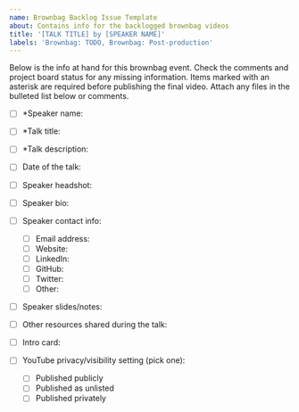 ```yaml
---
name: Brownbag Backlog Issue Template
about: Contains info for the backlogged brownbag videos
title: '[TALK TITLE] by [SPEAKER NAME]'
labels: 'Brownbag: TODO, Brownbag: Post-production'
---
```


Below is the info at hand for this brownbag event. Check the comments and project board status for any missing information. Items marked with an asterisk are required before publishing the final video. Attach any files in the bulleted list below or comments.

- [ ] \*Speaker name:
- [ ] \*Talk title:
- [ ] \*Talk description:
- [ ] Date of the talk:

- [ ] Speaker headshot:
- [ ] Speaker bio:
- [ ] Speaker contact info:

  - [ ] Email address:
  - [ ] Website:
  - [ ] LinkedIn:
  - [ ] GitHub:
  - [ ] Twitter:
  - [ ] Other:

- [ ] Speaker slides/notes:
- [ ] Other resources shared during the talk:

- [ ] Intro card:
- [ ] YouTube privacy/visibility setting (pick one):
  - [ ] Published publicly
  - [ ] Published as unlisted
  - [ ] Published privately
